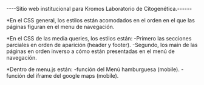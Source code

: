 ﻿
----Sitio web institucional para Kromos Laboratorio de Citogenética.------


*En el CSS general, los estilos están acomodados en el orden en el que las páginas figuran en el menu de navegación.

*En el CSS de las media queries, los estilos están:
	-Primero las secciones parciales en orden de aparición (header y footer).
	-Segundo, los main de las páginas en orden inverso a cómo están presentadas en el menú de navegación.


*Dentro de menu.js están:
	-función del Menú hamburguesa (mobile).
	-función del iframe del google maps (mobile).

